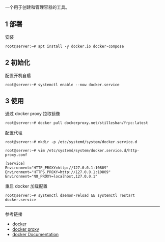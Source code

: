 一个用于创建和管理容器的工具。

## 1 部署

安装

```shell
root@server:~# apt install -y docker.io docker-compose
```

## 2 初始化

配置开机自启

```shell
root@server:~# systemctl enable --now docker.service
```

## 3 使用

通过 docker proxy 拉取镜像

```shell
root@server:~# docker pull dockerproxy.net/stilleshan/frpc:latest
```

配置代理

```shell
root@server:~# mkdir -p /etc/systemd/system/docker.service.d
```

```shell
root@server:~# vim /etc/systemd/system/docker.service.d/http-proxy.conf
```

```
[Service]
Environment="HTTP_PROXY=http://127.0.0.1:10809"
Environment="HTTPS_PROXY=http://127.0.0.1:10809"
Environment="NO_PROXY=localhost,127.0.0.1"
```

重启 docker 加载配置

```shell
root@server:~# systemctl daemon-reload && systemctl restart docker.service
```

---

参考链接

- [docker](https://www.docker.com/)
- [docker proxy](https://dockerproxy.net/)
- [docker Documentation](https://docs.docker.com/)
